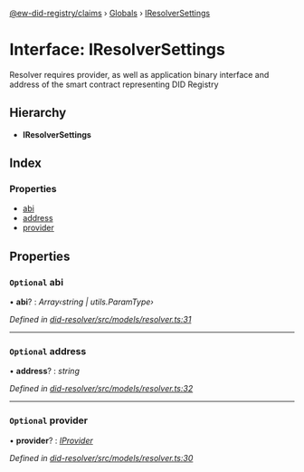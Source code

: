 [@ew-did-registry/claims](../README.md) › [Globals](../globals.md) › [IResolverSettings](iresolversettings.md)

# Interface: IResolverSettings

Resolver requires provider, as well as application binary interface and
address of the smart contract representing DID Registry

## Hierarchy

* **IResolverSettings**

## Index

### Properties

* [abi](iresolversettings.md#optional-abi)
* [address](iresolversettings.md#optional-address)
* [provider](iresolversettings.md#optional-provider)

## Properties

### `Optional` abi

• **abi**? : *Array‹string | utils.ParamType›*

*Defined in [did-resolver/src/models/resolver.ts:31](https://github.com/energywebfoundation/ew-did-registry/blob/f6d3180/packages/did-resolver/src/models/resolver.ts#L31)*

___

### `Optional` address

• **address**? : *string*

*Defined in [did-resolver/src/models/resolver.ts:32](https://github.com/energywebfoundation/ew-did-registry/blob/f6d3180/packages/did-resolver/src/models/resolver.ts#L32)*

___

### `Optional` provider

• **provider**? : *[IProvider](iprovider.md)*

*Defined in [did-resolver/src/models/resolver.ts:30](https://github.com/energywebfoundation/ew-did-registry/blob/f6d3180/packages/did-resolver/src/models/resolver.ts#L30)*
